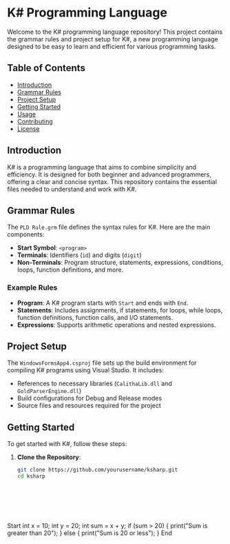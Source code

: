 # K# Programming Language

Welcome to the K# programming language repository! This project contains the grammar rules and project setup for K#, a new programming language designed to be easy to learn and efficient for various programming tasks.

## Table of Contents

- [Introduction](#introduction)
- [Grammar Rules](#grammar-rules)
- [Project Setup](#project-setup)
- [Getting Started](#getting-started)
- [Usage](#usage)
- [Contributing](#contributing)
- [License](#license)

## Introduction

K# is a programming language that aims to combine simplicity and efficiency. It is designed for both beginner and advanced programmers, offering a clear and concise syntax. This repository contains the essential files needed to understand and work with K#.

## Grammar Rules

The `PLD Rule.grm` file defines the syntax rules for K#. Here are the main components:

- **Start Symbol**: `<program>`
- **Terminals**: Identifiers (`id`) and digits (`digit`)
- **Non-Terminals**: Program structure, statements, expressions, conditions, loops, function definitions, and more.

### Example Rules

- **Program**: A K# program starts with `Start` and ends with `End`.
- **Statements**: Includes assignments, if statements, for loops, while loops, function definitions, function calls, and I/O statements.
- **Expressions**: Supports arithmetic operations and nested expressions.

## Project Setup

The `WindowsFormsApp4.csproj` file sets up the build environment for compiling K# programs using Visual Studio. It includes:

- References to necessary libraries (`CalithaLib.dll` and `GoldParserEngine.dll`)
- Build configurations for Debug and Release modes
- Source files and resources required for the project

## Getting Started

To get started with K#, follow these steps:

1. **Clone the Repository**:
   ```sh
   git clone https://github.com/yourusername/ksharp.git
   cd ksharp








Start
  int x = 10;
  int y = 20;
  int sum = x + y;
  if (sum > 20) {
    print("Sum is greater than 20");
  } else {
    print("Sum is 20 or less");
  }
End
